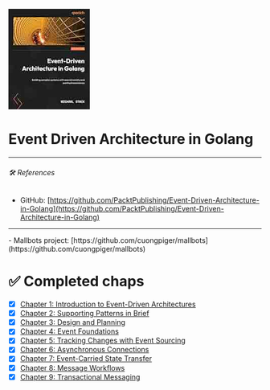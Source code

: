 ![](./assets/cover.png)
# Event Driven Architecture in Golang

<hr>

###### 🛠️ *References*
- GitHub: [https://github.com/PacktPublishing/Event-Driven-Architecture-in-Golang](https://github.com/PacktPublishing/Event-Driven-Architecture-in-Golang)
<hr>
- Mallbots project: [https://github.com/cuongpiger/mallbots](https://github.com/cuongpiger/mallbots)

# ✅ Completed chaps
- [x] [Chapter 1: Introduction to Event-Driven Architectures](./chap01/README.md)
- [x] [Chapter 2: Supporting Patterns in Brief](./chap02/README.md)
- [x] [Chapter 3: Design and Planning](./chap03/README.md)
- [x] [Chapter 4: Event Foundations](./chap04/README.md)
- [x] [Chapter 5: Tracking Changes with Event Sourcing](./chap05/README.md)
- [x] [Chapter 6: Asynchronous Connections](./chap06/README.md)
- [x] [Chapter 7: Event-Carried State Transfer](./chap07/README.md)
- [x] [Chapter 8: Message Workflows](./chap08/README.md)
- [x] [Chapter 9: Transactional Messaging](./chap09/README.md)
